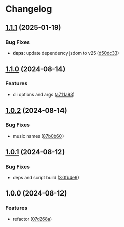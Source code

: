 # Changelog

## [1.1.1](https://github.com/GloryWong/downmp/compare/v1.1.0...v1.1.1) (2025-01-19)


### Bug Fixes

* **deps:** update dependency jsdom to v25 ([d50dc33](https://github.com/GloryWong/downmp/commit/d50dc33163599d39267b81b79e90abf623e3d001))

## [1.1.0](https://github.com/GloryWong/downmp/compare/v1.0.2...v1.1.0) (2024-08-14)


### Features

* cli options and args ([a711a93](https://github.com/GloryWong/downmp/commit/a711a935eb1f4f915bd54a0136c671cbd1266610))

## [1.0.2](https://github.com/GloryWong/downmp/compare/v1.0.1...v1.0.2) (2024-08-14)


### Bug Fixes

* music names ([87b0b60](https://github.com/GloryWong/downmp/commit/87b0b606ff419fa4d84915ceee24ee920cc8e592))

## [1.0.1](https://github.com/GloryWong/downmp/compare/v1.0.0...v1.0.1) (2024-08-12)


### Bug Fixes

* deps and script build ([30fb4e9](https://github.com/GloryWong/downmp/commit/30fb4e9a6a1f27c0820d4f821bd25eeaea568281))

## 1.0.0 (2024-08-12)


### Features

* refactor ([07d268a](https://github.com/GloryWong/downmp/commit/07d268a6ae291ec6ef1ab2735180f5b9ab201f6e))
